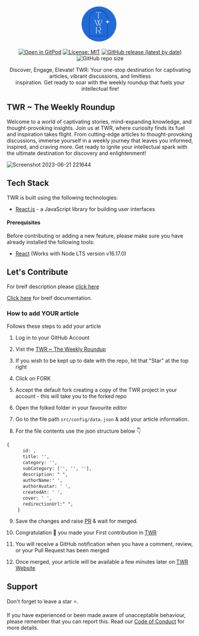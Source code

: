 <!-- logo and shields -->
<div align="center">
<img src="/public/assets/images/twr.png" height="100" width="100">
  
[![Open in GitPod](https://img.shields.io/badge/Gitpod-Ready--to--Code-blue?logo=gitpod)](https://gitpod.io/#https://github.com/aliaaquib/TWR-The-Weekly-Roundup) [![License: MIT](https://img.shields.io/badge/License-MIT-yellow.svg)](https://opensource.org/licenses/MIT) [![GitHub release (latest by date)](https://img.shields.io/github/v/release/aliaaquib/TWR-The-Weekly-Roundup)](https://github.com/EddieHubCommunity/LinkFree/releases) ![GitHub repo size](https://img.shields.io/github/repo-size/aliaaquib/TWR-The-Weekly-Roundup)

</div>
<!-- tagline -->

  <p align="center">Discover, Engage, Elevate! TWR: Your one-stop destination for captivating articles, vibrant discussions, and limitless <br> inspiration. Get ready to soar with the weekly   roundup that fuels your intellectual fire!</p>


<!-- Description -->
## TWR ~ The Weekly Roundup

Welcome to a world of captivating stories, mind-expanding knowledge, and thought-provoking insights. Join us at TWR, where curiosity finds its fuel and inspiration takes flight. From cutting-edge articles to thought-provoking discussions, immerse yourself in a weekly journey that leaves you informed, inspired, and craving more. Get ready to ignite your intellectual spark with the ultimate destination for discovery and enlightenment!

<!-- <img width="927" alt="Screenshot 2023-06-21 210223" src="https://github.com/aliaaquib/TWR-The-Weekly-Roundup/assets/132553383/3462702c-7e79-408e-82ab-37b7a06d3ed4"> -->
<img width="941" alt="Screenshot 2023-06-21 221644" src="https://github.com/aliaaquib/TWR-The-Weekly-Roundup/assets/132553383/ccf52db7-4490-470b-acf5-12d57b7dd473">

<!-- Tech Stack -->

## Tech Stack

TWR is built using the following technologies:

- [React.js](https://react.dev/) - a JavaScript library for building user interfaces

<!-- prerequisites -->

#### Prerequisites
Before contributing or adding a new feature, please make sure you have already installed the following tools:

- [React](https://nodejs.org/en/download/) (Works with Node LTS version v16.17.0)

<!-- contribuition guide -->

## Let's Contribute

For breif description please [click here](/documentation/add-your-article.md)

[Click here](/documentation/CONTRIBUTING.md) for breif documentation.

### How to add YOUR article

Follows these steps to add your article

1. Log in to your GitHub Account

2. Vist the [TWR ~ The Weekly Roundup](https://github.com/TWR-THE-WEEKLY-ROUNDUP)

3. If you wish to be kept up to date with the repo, hit that "Star" at the top right

4. Click on FORK

5. Accept the default fork creating a copy of the TWR project in your account - this will take you to the forked repo

6. Open the folked folder in your favourite editor

7. Go to the file path `src/config/data.json` & add your article information.

8. For the file contents use the json structure below 👇

```
{
      id: ,
      title: '',
      category: '',
      subCategory: ['', '', ''],
      description: " ",
      authorName:' ',
      authorAvatar: ' ',
      createdAt: ' ',
      cover: ' ',
      redirectionUrl:" ",
    }
```

9. Save the changes and raise [PR](https://help.github.com/en/github/collaborating-with-issues-and-pull-requests/creating-a-pull-request) & wait for merged. 

10. Congratulation 🎉 you made your First contribution in [TWR](https://theweeklyroundup.vercel.app)

11. You will receive a GitHub notification when you have a comment, review, or your Pull Request has been merged

12. Once merged, your article will be available a few minutes later on [TWR Website](https://theweeklyroundup.vercel.app)

<!-- support -->

## Support

Don't forget to leave a star ⭐️.


If you have experienced or been made aware of unacceptable behaviour, please remember that you can report this.  Read our [Code of Conduct](/documentation/CODE_OF_CONDUCT.md) for more details.
